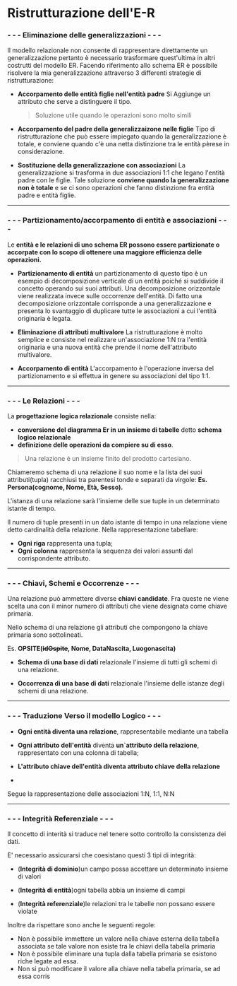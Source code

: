 
# Ristrutturazione dell'E-R
### - - - Eliminazione delle generalizzazioni - - - 
Il modello relazionale non consente di rappresentare direttamente un generalizzazione pertanto è necessario trasformare quest'ultima in altri costrutti del modello ER.
Facendo riferimento allo schema ER è possibile risolvere la mia generalizzazione attraverso 3 differenti strategie di ristrutturazione:

- **Accorpamento delle entità figlie nell'entità padre**
Si Aggiunge un attributo che serve a distinguere il tipo.
	> Soluzione utile quando le operazioni sono molto simili

- **Accorpamento del padre della generalizzaizone nelle figlie**
Tipo di ristrutturazione che può essere impiegato quando la generalizzazione è totale, e conviene quando c'è una netta distinzione tra le entità pèrese in considerazione.

- **Sostituzione della generalizzazione con associazioni**
La generalizzazione si trasforma in due associazioni 1:1 che legano l'entità padre con le figlie.
Tale soluzione **conviene quando la generalizzazione non è totale** e se ci sono operazioni che fanno distinzione fra entità padre e entità figlie.

---

### - - - Partizionamento/accorpamento di entità e associazioni - - - 

Le **entità e le relazioni di uno schema ER possono essere partizionate o accorpate con lo scopo di ottenere una maggiore efficienza delle operazioni.**

- **Partizionamento di entità**
un partizionamento di questo tipo è un esempio di decomposizione verticale di un entità poiché si suddivide il concetto operando sui suoi attributi.
Una decomposizione orizzontale viene realizzata invece sulle occorrenze dell'entità.
Di fatto una decomposizione orizzontale corrisponde a una generalizzazione e presenta lo svantaggio di duplicare tutte le associazioni a cui l'entità originaria è legata.

- **Eliminazione di attributi multivalore**
La ristrutturazione è molto semplice e consiste nel realizzare un'associazione 1:N tra l'entità originaria e una nuova entità che prende il nome dell'attributo multivalore.

- **Accorpamento di entità**
L'accorpamento è l'operazione inversa del partizionamento e si effettua in genere su associazioni del tipo 1:1.
- - - 
### - - - Le Relazioni - - - 
La **progettazione logica relazionale** consiste nella:
- **conversione del diagramma Er in un insieme di tabelle** detto **schema logico relazionale** 
- **definizione delle operazioni da compiere su di esso**.

> Una relazione è un insieme finito del prodotto cartesiano.

Chiameremo schema di una relazione il suo nome e la lista dei suoi attributi(tupla) racchiusi tra parentesi tonde e separati da virgole:
**Es. Persona(cognome, Nome, Età, Sesso).**

L'istanza di una relazione sarà l'insieme delle sue tuple in un determinato istante di tempo.

Il numero di tuple presenti in un dato istante di tempo in una relazione viene detto cardinalità della relazione.
Nella rappresentazione tabellare:
- **Ogni riga** rappresenta una tupla;
- **Ogni colonna** rappresenta la sequenza dei valori assunti dal corrispondente attributo.

- - - 
### - - - Chiavi, Schemi e Occorrenze - - - 
Una relazione può ammettere diverse **chiavi candidate**.
Fra queste ne viene scelta una con il minor numero di attributi che viene designata come chiave primaria.

Nello schema di una relazione gli attributi che compongono la chiave primaria sono sottolineati.

Es. **OPSITE(~~idOspite~~, Nome, DataNascita, Luogonascita)**

- **Schema di una base di dati** relazionale l'insieme di tutti gli schemi di una relazione.

- **Occorrenza di una base di dati** relazionale l'insieme delle istanze degli schemi di una relazione.
- - - 

### - - - Traduzione Verso il modello Logico - - -

- **Ogni entità diventa una relazione**, rappresentabile mediante una tabella

- **Ogni attributo dell'entità** diventa **un`attributo della relazione**, rappresentato con una colonna di tabella;
- **L'attributo chiave dell'entità diventa attributo chiave della relazione**
- 
Segue la rappresentazione delle associazioni 1:N, 1:1, N:N
- - - 
### - - - Integrità Referenziale - - -
Il concetto di interità si traduce nel tenere sotto controllo la consistenza dei dati.

E' necessario assicurarsi che coesistano questi 3 tipi di integrità:

- (**Integrità di dominio**)un campo possa accettare un determinato insieme di valori

- (**Integrità di entità**)ogni tabella abbia un insieme di campi

- (**Integrità referenziale**)le relazioni tra le tabelle non possano essere violate

Inoltre da rispettare sono anche le seguenti regole:
- Non è possibile immettere un valore nella chiave esterna della tabella associata se tale valore non esiste tra le chiavi della tabella primaria
- Non è possibile eliminare una tupla dalla tabella primaria se esistono riche legate ad essa.
- Non si può modificare il valore alla chiave nella tabella primaria, se ad essa corris
<!--stackedit_data:
eyJoaXN0b3J5IjpbMTM3MDc1ODMyNCwtMzIwNjM2Njc3LDUwND
kwNTQyMCw3NDM5MzY5MzUsMTIwNTE3MTczOCwxNDk4OTEwNDEs
ODg2MjUzMzY3XX0=
-->